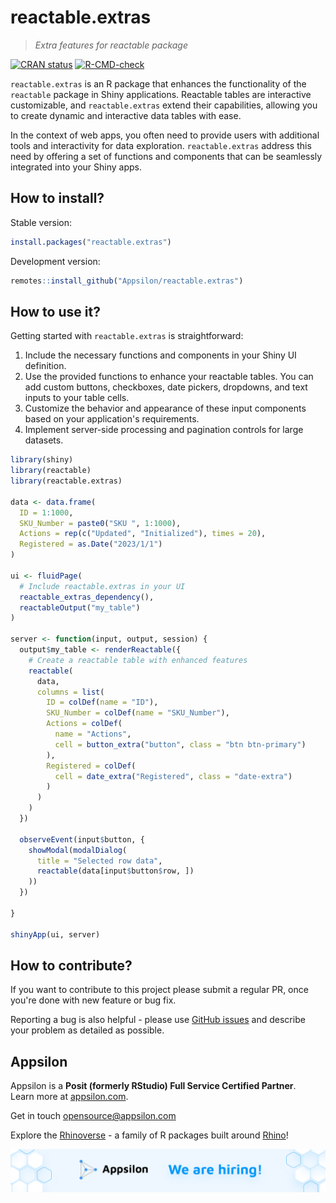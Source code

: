 # reactable.extras

> _Extra features for reactable package_

<!-- badges: start -->
[![CRAN status](https://www.r-pkg.org/badges/version/reactable.extras)](https://cran.r-project.org/package=reactable.extras)
[![R-CMD-check](https://github.com/Appsilon/reactable.extras/workflows/R-CMD-check/badge.svg)](https://github.com/Appsilon/reactable.extras/actions/workflows/main.yml)
<!-- badges: end -->

`reactable.extras` is an R package that enhances the functionality of the `reactable` package in Shiny applications. Reactable tables are interactive customizable, and `reactable.extras` extend their capabilities, allowing you to create dynamic and interactive data tables with ease.

In the context of web apps, you often need to provide users with additional tools and interactivity for data exploration. `reactable.extras` address this need by offering a set of functions and components that can be seamlessly integrated into your Shiny apps.

## How to install?

Stable version:

```r
install.packages("reactable.extras")
```

Development version:

```r
remotes::install_github("Appsilon/reactable.extras")
```

## How to use it?

Getting started with `reactable.extras` is straightforward:

1. Include the necessary functions and components in your Shiny UI definition.
2. Use the provided functions to enhance your reactable tables. You can add custom buttons, checkboxes, date pickers, dropdowns, and text inputs to your table cells.
3. Customize the behavior and appearance of these input components based on your application's requirements.
4. Implement server-side processing and pagination controls for large datasets.

```r
library(shiny)
library(reactable)
library(reactable.extras)

data <- data.frame(
  ID = 1:1000,
  SKU_Number = paste0("SKU ", 1:1000),
  Actions = rep(c("Updated", "Initialized"), times = 20),
  Registered = as.Date("2023/1/1")
)

ui <- fluidPage(
  # Include reactable.extras in your UI
  reactable_extras_dependency(),
  reactableOutput("my_table")
)

server <- function(input, output, session) {
  output$my_table <- renderReactable({
    # Create a reactable table with enhanced features
    reactable(
      data,
      columns = list(
        ID = colDef(name = "ID"),
        SKU_Number = colDef(name = "SKU_Number"),
        Actions = colDef(
          name = "Actions",
          cell = button_extra("button", class = "btn btn-primary")
        ),
        Registered = colDef(
          cell = date_extra("Registered", class = "date-extra")
        )
      )
    )
  })
  
  observeEvent(input$button, {
    showModal(modalDialog(
      title = "Selected row data",
      reactable(data[input$button$row, ])
    ))
  })
  
}

shinyApp(ui, server)

```

## How to contribute?

If you want to contribute to this project please submit a regular PR, once you're done with new feature or bug fix.

Reporting a bug is also helpful - please use [GitHub issues](https://github.com/Appsilon/reactable.extras/issues) and describe your problem as detailed as possible.

## Appsilon

<img src="https://avatars0.githubusercontent.com/u/6096772" align="right" alt="" width="6%" />

Appsilon is a **Posit (formerly RStudio) Full Service Certified Partner**.<br/>
Learn more at [appsilon.com](https://appsilon.com).

Get in touch [opensource@appsilon.com](mailto:opensource@appsilon.com)

Explore the [Rhinoverse](https://rhinoverse.dev) - a family of R packages built around [Rhino](https://appsilon.github.io/rhino/)!

<a href = "https://appsilon.com/careers/" target="_blank"><img src="https://raw.githubusercontent.com/Appsilon/website-cdn/gh-pages/WeAreHiring1.png" alt="We are hiring!"/></a>
